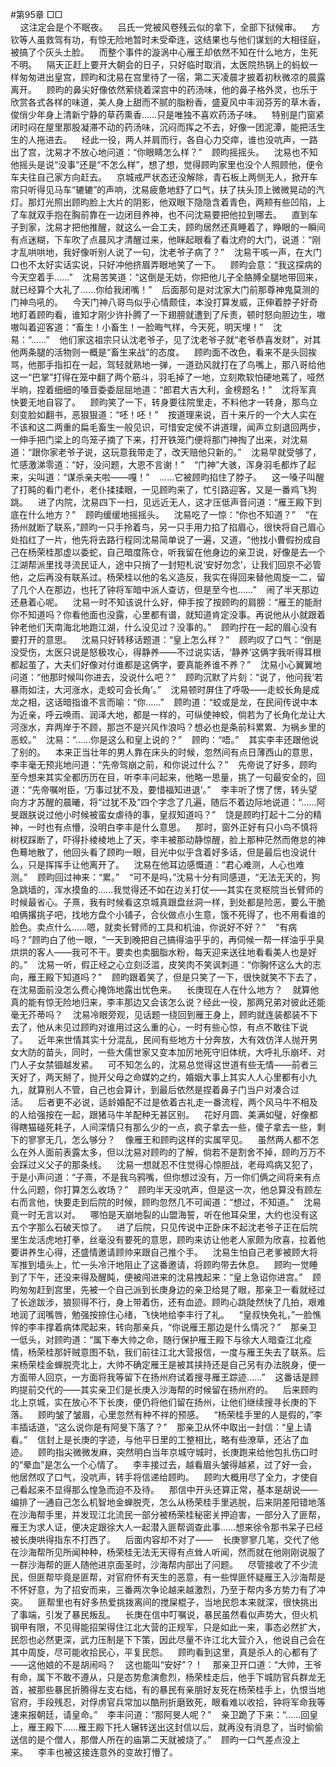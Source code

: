 #第95章 □□<br />    这注定会是个不眠夜。    吕氏一党被风卷残云似的拿下，全部下狱候审。    方钦等人虽救驾有功，有惊无险地暂时未受牵连，这结果也与他们谋划的大相径庭，被搞了个灰头土脸。    而整个事件的漩涡中心雁王却依然不知在什么地方，生死不明。    隔天正赶上要开大朝会的日子，只好临时取消，太医院热锅上的蚂蚁一样匆匆进出皇宫，顾昀和沈易在宫里待了一宿，第二天凌晨才披着初秋微凉的晨露离开。    顾昀的鼻尖好像依然萦绕着深宫中的药汤味，他的鼻子格外灵，也乐于欣赏各式各样的味道，美人身上甜而不腻的脂粉香，盛夏风中丰润芬芳的草木香，俊俏少年身上清新宁静的草药熏香……只是唯独不喜欢药汤子味。    特别是门窗紧闭时闷在屋里那股凝滞不动的药汤味，沉闷而挥之不去，好像一团泥潭，能把活生生的人拖进去。    经此一役，两人并肩而行，各自心力交瘁，谁也没吭声，一路出了宫，沈易才不放心地问道：“你眼睛怎么样？”    顾昀摇摇头。    沈易也不知他摇头是说“没事”还是“不怎么样”，想了想，觉得顾昀家里也没个人照顾他，便令车夫往自己家方向赶去。    京城戒严状态还没解除，青石板上两侧无人，掀开车帘只听得见马车“辘辘”的声响，沈易疲惫地舒了口气，扶了扶头顶上微微晃动的汽灯。那灯光照出顾昀脸上大片的阴影，他双眼下隐隐含着青色，两颊有些凹陷，上了车就双手抱在胸前靠在一边闭目养神，也不问沈易要把他拉到哪去。    直到车子到家，沈易才把他推醒，就这么一会工夫，顾昀居然还真睡着了，睁眼的一瞬间有点迷糊，下车吹了点晨风才清醒过来，他眯起眼看了看沈府的大门，说道：“刚才乱哄哄地，我好像听别人说了一句，沈老爷子病了？”    沈易干咳一声，在大门口也不太好实话实说，只好冲他挤眉弄眼地笑了一下。    顾昀会意：“我这探病的今天空着手……”    沈易苦笑道：“这倒是无妨，你把他儿子全胳膊全腿地带回来，就已经算个大礼了……你给我闭嘴！”    后面那句是对沈家大门前那尊神鬼莫测的门神鸟吼的。    今天门神八哥鸟似乎心情颇佳，本没打算发威，正伸着脖子好奇地盯着顾昀看，谁知才刚少许扑腾了一下翅膀就遭到了斥责，顿时怒向胆边生，嗷嗷叫着迎客道：“畜生！小畜生！一脸晦气样，今天死，明天埋！”    沈易：“……”    他们家这祖宗只认沈老爷子，见了沈老爷子就“老爷恭喜发财”，对其他两条腿的活物则一概是“畜生来战”的态度。    顾昀面不改色，看来不是头回挨骂，他那手指扣在一起，驾轻就熟地一弹，一道劲风就打在了鸟嘴上，那八哥给他这一“巴掌”打得在笼中翻了两个筋斗，羽毛掉了一地，立刻欺软怕硬地蔫了，哑然半晌，捏着细细的嗓音委委屈屈地道：“郎君大吉大利，金榜题名！”    沈将军真快要无地自容了。    顾昀笑了一下，转身要往院里走，不料他才一转身，那鸟立刻变脸如翻书，恶狠狠道：“呸！呸！”    按道理来说，百十来斤的一个大人实在不该和这二两重的扁毛畜生一般见识，可惜安定侯不讲道理，闻声立刻退回两步，一伸手把门梁上的鸟笼子摘了下来，打开铁笼门便将那门神掏了出来，对沈易道：“跟你家老爷子说，这玩意我带走了，改天赔他只新的。”    沈易早就受够了，忙感激涕零道：“好，没问题，大恩不言谢！”    “门神”大骇，浑身羽毛都炸了起来，尖叫道：“谋杀亲夫啦——嘎！”    ……它被顾昀掐住了脖子。    这一嗓子叫醒了打盹的看门老仆，老仆揉揉眼，一见顾昀来了，忙引路迎客，又是一番鸡飞狗跳。    进了内院，沈易四下一扫，见远近无人，这才压低声音问道：“雁王殿下到底在什么地方？”    顾昀缓缓地摇摇头。    沈易吃了一惊：“你也不知道？”    “在扬州就断了联系，”顾昀一只手拎着鸟，另一只手用力掐了掐眉心，很快将自己眉心处掐红了一片，他先将去路行程同沈易简单说了一遍，又道，“他找小曹假扮成自己在杨荣桂那虚以委蛇，自己暗度陈仓，听我留在他身边的亲卫说，好像是去一个江湖帮派里找寻流民证人，途中只捎了一封短札说‘安好勿念’，让我们回京不必管他，之后再没有联系过。杨荣桂以他的名义造反，我实在得回来替他周旋一二，留了几个人在那边，也托了钟将军暗中派人查访，但是至今也……”    闹了半天那边还悬着心呢。    沈易一时不知该说什么好，伸手按了按顾昀的肩膀：“雁王的能耐你不知道吗？你看他面也没露，心里都有谱，就知道肯定没事。再说他从小就跟着钟老他们天南海北地跑江湖，什么没见过？没事的。”    顾昀拧在一起的眉心没有要打开的意思。    沈易只好转移话题道：“皇上怎么样？”    顾昀叹了口气：“倒是没受伤，太医只说是怒极攻心，得静养——不过说实话，‘静养’这俩字我听得耳根都起茧了，大夫们好像对付谁都是这俩字，要真能养谁不养？”    沈易小心翼翼地问道：“他那时候叫你进去，没说什么吧？”    顾昀沉默了片刻：“说了，他问我‘若暴雨如注，大河涨水，走蛟可会长角’。”    沈易顿时屏住了呼吸——走蛟长角是成龙之相，这话暗指谁不言而喻：“你……”    顾昀道：“蛟或是龙，在民间传说中本为近亲，呼云唤雨、润泽大地，都是一样的，可纵使神蛟，倘若为了长角化龙让大河涨水，弃两岸于不顾，那岂不是兴风作浪吗？想必也是条前科累累、为祸乡里的恶蛟。”    沈易：“……你是这么和皇上说的？”    顾昀：“唔。”    其实李丰还跟他说了别的。    本来正当壮年的男人靠在床头的时候，忽然间有点日薄西山的意思，李丰毫无预兆地问道：“先帝驾崩之前，和你说过什么？”    先帝说了好多，顾昀至今想来其实全都历历在目，听李丰问起来，他略一思量，挑了一句最安全的，回道：“先帝嘱咐臣，‘万事过犹不及，要惜福知进退’。”    李丰听了愣了愣，转头望向方才苏醒的晨曦，将“过犹不及”四个字念了几遍，随后不着边际地说道：“……阿旻跟朕说过他小时候被蛮女虐待的事，皇叔知道吗？”    饶是顾昀打起十二分的精神，一时也有点懵，没明白李丰是什么意思。    那时，窗外正好有只小鸟不慎将树杈踩断了，吓得扑棱棱地上了天，李丰被那动静惊醒，脸上那种茫然而倦怠的神色蓦地散了，他回头看了顾昀一眼，目光中似乎含着好多话，但是最后也没说什么，只是挥挥手让他离开了。    沈易在他耳边感慨道：“君心难测，人心也难测。”    顾昀回过神来：“累。”    “可不是吗，”沈易十分有同感道，“无法无天的，狗急跳墙的，浑水摸鱼的……我觉得还不如在边关打仗——其实在灵枢院当长臂师的时候最省心。子熹，我有时候看这京城真跟盘丝洞一样，到处都是险恶，要么干脆咱俩撂挑子吧，找地方盘个小铺子，合伙做点小生意，饿不死得了，也不用看谁的脸色。卖点什么……嗯，就卖长臂师的工具和机油，你说好不好？”    “有病吗？”顾昀白了他一眼，“一天到晚把自己搞得油乎乎的，再伺候一帮一样油乎乎臭烘烘的客人——我可不干。要卖也卖胭脂水粉，每天迎来送往地看看美人也是好的。”    沈易一听，假正经之心立刻泛滥，皮笑肉不笑讽刺道：“你胸怀这么大的志向，雁王殿下知道吗？”    顾昀跟着笑了，但是只笑了一下，很快就笑不下去了，在沈易面前没怎么费心掩饰地露出忧色来。    长庚现在人在什么地方？    就算他真的能有惊无险地归来，李丰那边又会该怎么说？经此一役，那两兄弟对彼此还能毫无芥蒂吗？    沈易冷眼旁观，见话题一绕回到雁王身上，顾昀就连装都装不下去了，他从未见过顾昀对谁用过这么重的心，一时有些心惊，有点不敢往下说了。    近年来世情其实十分混乱，民间有些地方十分奔放，大有效仿洋人抛开男女大防的苗头，同时，一些大儒世家又变本加厉地死守旧体统，大呼礼乐崩坏、对门人子女禁锢越发紧。    可不知怎么的，沈易总觉得这世道有些无情——前者三天好了，两天掰了，抛开父母之命媒妁之约，婚姻大事上其实人人心里都有小九九，就算别人不管，自己也会算计，到最后依然是捏着鼻子门当户对凑合过活。    后者更不必说，适龄婚配不过是依着古礼走一番流程，两个风马牛不相及的人给强按在一起，跟猪马牛羊配种无甚区别。    花好月圆、美满如璧，好像都得瞎猫碰死耗子，人间深情只有那么少的一点，疯子拿去一些，傻子拿去一些，剩下的寥寥无几，怎么够分？    像雁王和顾昀这样的实属罕见。    虽然两人都不怎么在外人面前表露太多，但以沈易对顾昀的了解，倘若不是割舍不掉，顾昀万万不会踩过义父子的那条线。    沈易一想就忍不住觉得心惊胆战，老母鸡病又犯了，于是小声问道：“子熹，不是我乌鸦嘴，但你想过没有，万一你们俩之间将来有点什么问题，你打算怎么收场？”    顾昀半天没吭声，但是这一次，他总算没有顾左右而言他，快要走到后院的时候，顾昀忽然几不可闻道：“想过，不知道。”    沈易竟一时无言以对。    哪怕是天崩地裂的山盟海誓，听在他耳朵里，大约也没有这五个字那么石破天惊了。    进了后院，只见传说中正卧床不起沈老爷子正在后院里生龙活虎地打拳，丝毫没有要死的意思，顾昀来访让他老人家颇为欣喜，拉着他要讲养生心得，还盛情邀请顾帅来跟自己推个手。    沈易生怕自己老爹被顾大将军推到墙头上，忙一头冷汗地阻止了这番邀请，将顾昀带去休息。    顾昀一觉睡到了下午，还没来得及醒盹，便被闯进来的沈易拽起来：“皇上急诏你进宫。”    顾昀匆匆赶到宫里，先被一个自己派到长庚身边的亲卫给晃了眼，那亲卫一看就经过了长途跋涉，狼狈得不行，身上带着伤，还有血迹。顾昀心跳陡然快了几拍，艰难地润了润嘴唇，勉强按捺住心绪，飞快地给李丰行了礼。    “皇叔快免礼，”一脸憔悴的李丰撑着病体爬起来，转向那亲兵，“你说雁王那边是什么情况？”    那亲卫一低头，对顾昀道：“属下奉大帅之命，随行保护雁王殿下与徐大人暗查江北疫情，杨荣桂那奸贼意图不轨，我们前往江北大营报信，一度与雁王失去了联系。后来杨荣桂金蝉脱壳北上，大帅不确定雁王是被其挟持还是自己另有办法脱身，便一方面带人回京，一方面将我等留下在扬州府试着搜寻雁王踪迹……”    这番话是顾昀提前交代的——其实亲卫们是长庚入沙海帮的时候留在扬州府的。    后来顾昀北上京城，实在放心不下长庚，便仍将他们留在扬州，让他们继续搜寻长庚的下落。    顾昀皱了皱眉，心里忽然有种不祥的预感。    “杨荣桂手里的人是假的，”李丰插话道，“这么说你是有阿旻下落了？”    那亲卫从怀中取出一封信：“皇上请看。”    信封上是长庚的字迹，与他平日里的工整相比，略有些潦草，还沾了血迹。    顾昀指尖微微发麻，突然明白当年京城守城时，长庚跑来给他包扎伤口时的“晕血”是怎么一个心情了。    李丰接过去，越看眉头皱得越紧，过了好一会，他居然叹了口气，没吭声，转手将信递给顾昀。    顾昀大概用尽了全力，才使自己看起来不显得那么惶急而迫不及待。    那信中开头还算正常，基本是胡说——编排了一通自己怎么机智地金蝉脱壳，怎么从杨荣桂手里逃脱，后来阴差阳错地落在沙海帮手里，并发现江北流民一部分被杨荣桂秘密关押迫害，一部分入了匪帮，雁王为求人证，便决定跟徐大人一起潜入匪帮调查此事……想来徐令那书呆子已经被长庚哄得指东不打西了。    后面内容却不对了——    长庚寥寥几笔，交代了他在沙海帮所见所闻种种，杨荣桂无法无天得有点耸人听闻，然而就在他刚刚说服了一群沙海帮的匪人随他进京面圣时，沙海帮内部出了问题。    尽管接收了不少流民，但匪帮毕竟是匪帮，对官府怀有天生的恶意，有一些悍匪怀疑雁王入沙海帮是不怀好意，为了招安而来，三番两次争论越来越激烈，乃至于帮内多方势力有了冲突。    匪帮里也有好多热爱挑拨离间的搅屎棍子，当地民怨本来就深，很快挑出了事端，引发了暴民叛乱。    长庚在信中叮嘱说，暴民虽然看似声势大，但火机钢甲有限，不见得能招架得住江北大营的正规军，只是如此一来，事态必然扩大，民怨也必然更深，武力压制是下下策，因此尽量不许江北大营介入，他说自己会在其中周旋，尽可能收拾民心，平复民怨。    顾昀看到这里，真是杀人的心都有了——这他娘的不是胡闹吗？    这也能叫“安好”？！    那亲卫开口道：“大帅，王爷有命，属下不敢不遵从，只是态势愈演愈烈，杨荣桂走后，他手下城防官兵群龙无首，被那些暴民折腾得左支右绌，有的暴民有亲朋好友死在杨荣桂手上，仇恨当地官府，手段残忍，对俘虏官兵常加以酷刑折磨致死，眼看难以收拾，钟将军命我等速来报朝廷，请皇命。”    李丰问道：“那阿旻人呢？”    亲卫跪了下来：“……回皇上，雁王殿下……雁王殿下托人辗转送出这封信以后，就再没有消息了，当时偷偷送信的是个僧人，那僧人所在的庙第二天就被烧了。”    顾昀一口气差点没上来。    李丰也被这接连意外的变故打懵了。